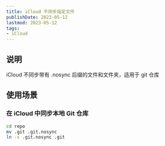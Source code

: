 ```yaml
---
title: iCloud 不同步指定文件
publishDate: 2023-05-12
lastmod: 2023-05-12
tags:
- iCloud
---
```


## 说明

iCloud 不同步带有 .nosync 后缀的文件和文件夹，适用于 git 仓库

## 使用场景

### 在 iCloud 中同步本地 Git 仓库

```bash
cd repo
mv .git .git.nosync
ln -s .git.nosync .git
```
